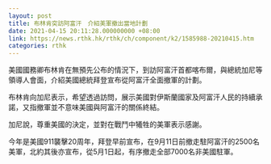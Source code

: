 ```yaml
---
layout: post
title: 布林肯突訪阿富汗　介紹美軍撤出當地計劃
date: 2021-04-15 20:11:28.000000000 +08:00
link: https://news.rthk.hk/rthk/ch/component/k2/1585988-20210415.htm
categories: rthk
---
```


美國國務卿布林肯在無預先公布的情況下，到訪阿富汗首都喀布爾，與總統加尼等領導人會面，介紹美國總統拜登宣布從阿富汗全面撤軍的計劃。

布林肯向加尼表示，希望透過訪問，展示美國對伊斯蘭國家及阿富汗人民的持續承諾，又指撤軍並不意味美國與阿富汗的關係終結。

加尼說，尊重美國的決定，並對在戰鬥中犧牲的美軍表示感謝。

今年是美國911襲擊20周年，拜登早前宣布，在9月11日前撤走駐阿富汗的2500名美軍，北約其後亦宣布，從5月1日起，有序撤走全部7000名非美國駐軍。
